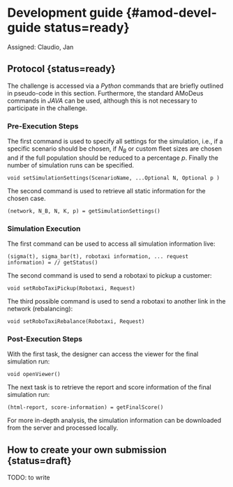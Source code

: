 # Development guide {#amod-devel-guide status=ready}

Assigned: Claudio, Jan

## Protocol {status=ready}

The challenge is accessed via a *Python* commands that are briefly outlined in pseudo-code in this section. Furthermore, the standard AMoDeus commands in *JAVA* can be used, although this is not necessary to participate in the challenge.

### Pre-Execution Steps

The first command is used to specify all settings for the simulation, i.e., if a specific scenario should be chosen, if $N_B$ or custom fleet sizes are chosen and if the full population should be reduced to a percentage $p$. Finally the number of simulation runs can be specified.

    void setSimulationSettings(ScenarioName, ...Optional N, Optional p )

The second command is used to retrieve all static information for the chosen case.

    (network, N_B, N, K, p) = getSimulationSettings()


### Simulation Execution

The first command can be used to access all simulation information live:


    (sigma(t), sigma_bar(t), robotaxi information, ... request information) = // getStatus()

The second command is used to send a robotaxi to pickup a customer:

    void setRoboTaxiPickup(Robotaxi, Request)

The third possible command is used to send a robotaxi to another link in the network (rebalancing):

    void setRoboTaxiRebalance(Robotaxi, Request)



### Post-Execution Steps

With the first task, the designer can access the viewer for the final simulation run:

    void openViewer()

The next task is to retrieve the report and score information of the final simulation run:

    (html-report, score-information) = getFinalScore()

For more in-depth analysis, the simulation information can be downloaded from the server and processed locally.


## How to create your own submission {status=draft}

TODO: to write
